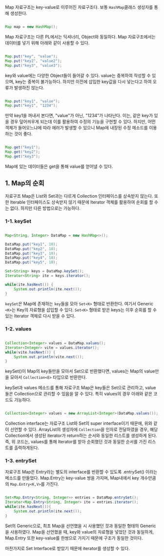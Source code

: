 
Map 자료구조는 key-value로 이루어진 자료구조다. 보통 `HashMap`클래스 생성자를 통해 생성한다. 

```java

Map map = new HashMap();

```

Map 자료구조는 다른 PL에서는 딕셔너리, Object와 동일하다. Map 자료구조에서는 데이터를 넣기 위해 아래와 같이 사용할 수 있다.

```java

Map.put("key", "value");
Map.put("key2", "value2");
Map.put("key3", "value3");

```

key와 value에는 다양한 Object들이 들어갈 수 있다. value는 중복하여 작성할 수 있으며, key는 중복이 불가능하다. 하지만 이전에 삽입한 key값을 다시 넣는다고 하여 오류가 발생하진 않는다.

```java

Map.put("key1", "value");
Map.put("key1", "1234");

```

만약 key1을 꺼내서 본다면, "value"가 아닌, "1234"가 나타난다. 이는, 같은 key가 있을 경우 덮어씌우게 되는데 이를 활용하여 수정의 기능을 구현할 수 있다. 하지만, 어떤 객체가 들어오느냐에 따라 에러가 발생할 수 있으니 Map에 내장된 수정 메소드를 이용하는 것이 좋다.

```java

Map.get("key1");
Map.get("key2");
Map.get("key3");

```

Map에 있는 데이터들은 get을 통해 value를 얻어낼 수 있다. 



## 1. Map의 순회

자료구조 Map은 List와 Set과는 다르게 Collection 인터페이스를 상속받지 않는다. 또한 Iterable 인터페이스도 상속받지 않기 때문에 Iterator 객체를 활용하여 순회를 할 수는 없다. 하지만 다른 방법으로는 가능하다.


### 1-1. keySet

```java

Map<String, Integer> DataMap = new HashMap<>();

DataMap.put("key1", 10);
DataMap.put("key2", 10);
DataMap.put("key3", 10);
DataMap.put("key4", 10);
DataMap.put("key5", 10);

Set<String> keys = DataMap.keySet();
Iterator<String> ite = keys.iterator();

while(ite.hasNext()) {
	System.out.println(ite.next());
}

```

`keySet`은 Map에 존재하는 `key`들을 모아 `Set<K>` 형태로 반환한다. 여기서 Generic `<K>`는 Key의 자료형을 삽입할 수 있다.  `Set<K>` 형태로 받은 keys는 이후 순회를 할 수 있는 Iterator 객체로 다시 받을 수 있다. 


### 1-2. values

```java

Collection<Integer> values = DataMap.values();
Iterator<Integer> vite = values.iterator();
while(vite.hasNext()) {
	System.out.println(vite.next());
}

```

keySet()이 Map의 key들만을 모아서 Set으로 반환했다면, values는 Map의 value만을 모아서 `Collection<E>` 타입으로 반환한다. 

keySet과 values 메소드를 통해 자료구조 Map은 key들은 Set으로 관리하고, value들은 Collection으로 관리할 수 있음을 알 수 있다. 특히 values의 경우 아래와 같은 코드도 가능하다.

```java

Collection<Integer> values = new ArrayList<Integer>(DataMap.values());

```

Collection interface는 자료구조 List와 Set의 super interface이기 때문에, 위와 같이 선언할 수 있다. ArrayList의 생성자에 `Collection`을 인자로 전달하였을 경우, 해당 Collection에서 생성된 iterator가 return하는 순서와 동일한 리스트를 생성하게 된다. 즉, 위 코드는, values를 통해 Iterator를 받아 순회했던 것과 동일한 순서를 가진 리스트를 출력하게된다.


### 1-3. entrySet

자료구조 Map은 Entry라는 별도의 interface를 반환할 수 있도록 .entrySet() 이라는 메소드를 만들었다. Map.Entry는 key-value 쌍을 가지며, Map내에서 key 개수만큼의 `Map.Entry<K,V>`를 가진다.

```java

Set<Map.Entry<String, Integer>> entries = DataMap.entrySet();
Iterator<Map.Entry<String, Integer> ite = entries.iterator();
while(ite.hasNext()){
	System.out.println(ite.next());
}

```

Set의 Generic으로, 최초 Map을 선언했을 시 사용했던 것과 동일한 형태의 Generic을 사용하였다. Map을 선언했을 때, key와 value의 자료형을 넣었던 것과 동일하게, Map.Entry 또한 key-value를 한쌍으로 가지기 때문에 구조가 동일한 것이다.

마찬가지로 Set Interface로 받았기 때문에 iterator를 생성할 수 있다.

